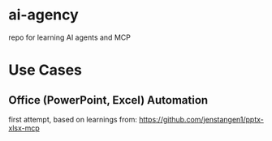 # ai-agency
repo for learning AI agents and MCP

# Use Cases

## Office (PowerPoint, Excel) Automation
first attempt, based on learnings from: https://github.com/jenstangen1/pptx-xlsx-mcp
